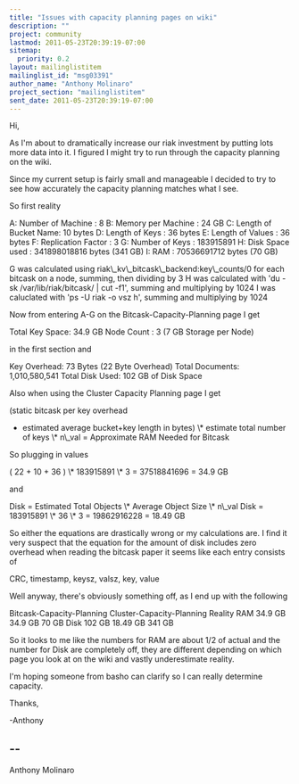 ```yaml
---
title: "Issues with capacity planning pages on wiki"
description: ""
project: community
lastmod: 2011-05-23T20:39:19-07:00
sitemap:
  priority: 0.2
layout: mailinglistitem
mailinglist_id: "msg03391"
author_name: "Anthony Molinaro"
project_section: "mailinglistitem"
sent_date: 2011-05-23T20:39:19-07:00
---
```


Hi,

 As I'm about to dramatically increase our riak investment by putting
lots more data into it. I figured I might try to run through the
capacity planning on the wiki.

Since my current setup is fairly small and manageable I decided to try
to see how accurately the capacity planning matches what I see.

So first reality

 A: Number of Machine : 8
 B: Memory per Machine : 24 GB
 C: Length of Bucket Name: 10 bytes
 D: Length of Keys : 36 bytes
 E: Length of Values : 36 bytes
 F: Replication Factor : 3
 G: Number of Keys : 183915891
 H: Disk Space used : 341898018816 bytes (341 GB)
 I: RAM : 70536691712 bytes (70 GB)

 G was calculated using riak\\_kv\\_bitcask\\_backend:key\\_counts/0 for
 each bitcask on a node, summing, then dividing by 3
 H was calculated with 'du -sk /var/lib/riak/bitcask/ | cut -f1', summing
 and multiplying by 1024
 I was caluclated with 'ps -U riak -o vsz h', summing and multiplying
 by 1024

Now from entering A-G on the Bitcask-Capacity-Planning page I get

 Total Key Space: 34.9 GB
 Node Count : 3 (7 GB Storage per Node)

in the first section and

 Key Overhead: 73 Bytes (22 Byte Overhead)
 Total Documents: 1,010,580,541
 Total Disk Used: 102 GB of Disk Space

Also when using the Cluster Capacity Planning page I get

 (static bitcask per key overhead
 + estimated average bucket+key length in bytes)
 \\* estimate total number of keys
 \\* n\\_val
 = Approximate RAM Needed for Bitcask

So plugging in values

 ( 22 + 10 + 36 ) \\* 183915891 \\* 3 = 37518841696 = 34.9 GB

and

 Disk = Estimated Total Objects \\* Average Object Size \\* n\\_val
 Disk = 183915891 \\* 36 \\* 3 = 19862916228 = 18.49 GB

So either the equations are drastically wrong or my calculations are. I find
it very suspect that the equation for the amount of disk includes zero
overhead when reading the bitcask paper it seems like each entry consists
of

 CRC, timestamp, keysz, valsz, key, value

Well anyway, there's obviously something off, as I end up with the following

 Bitcask-Capacity-Planning Cluster-Capacity-Planning Reality
RAM 34.9 GB 34.9 GB 70 GB
Disk 102 GB 18.49 GB 341 GB

So it looks to me like the numbers for RAM are about 1/2 of actual and
the number for Disk are completely off, they are different depending on
which page you look at on the wiki and vastly underestimate reality.

I'm hoping someone from basho can clarify so I can really determine
capacity.

Thanks,

-Anthony

-- 
------------------------------------------------------------------------
Anthony Molinaro 


